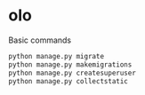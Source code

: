 # olo

Basic commands

```sh
python manage.py migrate
python manage.py makemigrations
python manage.py createsuperuser
python manage.py collectstatic
```
